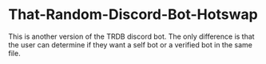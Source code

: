 # That-Random-Discord-Bot-Hotswap
This is another version of the TRDB discord bot. The only difference is that the user can determine if they want a self bot or a verified bot in the same file. 

